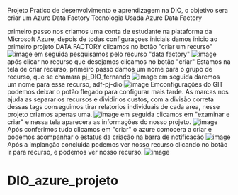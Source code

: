 Projeto Pratico de desenvolvimento e aprendizagem  na DIO, o objetivo sera criar um Azure Data Factory 
Tecnologia Usada 
Azure Data Factory

primeiro passo nos criamos uma conta de estudante na plataforma da Microsoft Azure, depois de todas configuraçoes iniciais damos inicio ao primeiro projeto
DATA FACTORY
clicamos no botão "criar um recurso"
![image](https://github.com/user-attachments/assets/4201c10b-5edf-4463-9db0-6a08a2fb28d4)
em seguida pesquisamos pelo recurso "data factory"
![image](https://github.com/user-attachments/assets/e791ad13-52cb-4678-b696-aedd80909668)
após clicar no recurso que desejamos clicamos no botão "criar"
Estamos na tela de criar recurso, primeiro passo damos um nome para o grupo de recurso, que se chamara pj_DIO_fernando
![image](https://github.com/user-attachments/assets/9fd1f725-07b8-40b1-b811-d84c119db61e)
em seguida daremos um nome para esse recurso, adf-pj-dio
![image](https://github.com/user-attachments/assets/432ea9e4-977b-439a-a407-fdf80cabe305)
Emconfigurações do GIT podemos deixar o potão flegado para configurar mais tarde.
As marcas nos ajuda as separar os recursos e dividir os custos, com a divisão correta dessas tags conseguimos tirar relatorios individuais de cada area, nesse projeto criamos apenas uma.
![image](https://github.com/user-attachments/assets/60fa59d6-57c8-4d20-a359-4109e5e7439a)
em seguida clicamos em "examinar e criar"
e nessa tela aparecera as informações do nosso projeto.
![image](https://github.com/user-attachments/assets/47aa5f28-0578-4ea8-9613-2d281b053299)
Após conferimos tudo clicamos em "criar"
o azure comocera a criar e podemos acompanhar o estatus da criação na barra de notificação 
![image](https://github.com/user-attachments/assets/4b2f5243-ed1d-419a-921c-b5b6584fbc93)
Após a implanção concluida podemos ver nosso recurso clicando no botão ir para recurso, e podemos ver nosso recurso.
![image](https://github.com/user-attachments/assets/42a51965-ff93-4384-b011-fd44285ddf5d)








# DIO_azure_projeto

